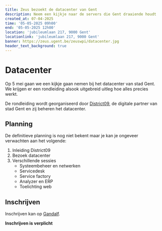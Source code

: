 ```yaml
--- 
title: Zeus bezoekt de datacenter van Gent 
description: Neem een kijkje naar de servers die Gent draaiende houdt
created_at: 07-04-2025
time: '05-05-2025 09h00'
end: '05-05-2025 12h00'
location: 'jubileumlaan 217, 9000 Gent'
locationlink: 'jubileumlaan 217, 9000 Gent'
banner: https://zeus.ugent.be/zeuswpi/datacenter.jpg
header_text_background: true
---
```


# Datacenter 

Op 5 mei gaan we een kijkje gaan nemen bij het datacenter van stad Gent. We krijgen er een rondleiding alsook uitgebreid uitleg hoe alles precies werkt.

De rondleiding wordt georganiseerd door [District09](https://district09.gent/nl), de digitale partner van stad Gent en zij beheren het datacenter.

## Planning 

De definitieve planning is nog niet bekent maar je kan je ongeveer verwachten aan het volgende:

1. Inleiding District09
2. Bezoek datacenter
3. Verschillende sessies
    * Systeembeheer en netwerken
    * Servicedesk 
    * Service factory
    * Analyzer en ERP
    * Toelichting web

## Inschrijven

Inschrijven kan op [Gandalf](https://event.student.ugent.be/events/405).

**Inschrijven is verplicht**
